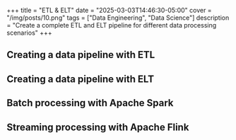 +++
title = "ETL & ELT"
date = "2025-03-03T14:46:30-05:00"
cover = "/img/posts/10.png"
tags = ["Data Engineering", "Data Science"]
description = "Create a complete ETL and ELT pipeline for different data processing scenarios"
+++

## Creating a data pipeline with ETL
## Creating a data pipeline with ELT
## Batch processing with Apache Spark
## Streaming processing with Apache Flink
